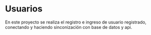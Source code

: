 # Usuarios
En este proyecto se realiza el registro e ingreso de usuario registrado, conectando y haciendo sinconización con base de datos y api.
